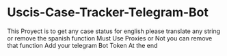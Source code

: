 # Uscis-Case-Tracker-Telegram-Bot
This Proyect is to get any case status for english please translate any string or remove the spanish function 
Must Use Proxies or Not you can remove that function
Add your telegram Bot Token At the end 
